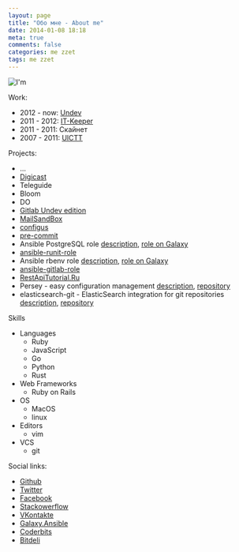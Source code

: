 ```yaml
---
layout: page
title: "Обо мне - About me"
date: 2014-01-08 18:18
meta: true
comments: false
categories: me zzet
tags: me zzet
---
```

![I'm](https://pp.vk.me/c410129/v410129906/4ea3/YU43ao3Yy08.jpg)

Work:

- 2012 - now: [Undev](http://undev.ru)
- 2011 - 2012: [IT-Keeper](http://itkeeper.ru/)
- 2011 - 2011: Скайнет
- 2007 - 2011: [UlCTT](http://ctt.ulstu.ru)

Projects:

- ...
- [Digicast](http://digicast.ru)
- Teleguide
- Bloom
- DO
- [Gitlab Undev edition](https://github.com/Undev/gitlabhq)
- [MailSandBox](https://github.com/kaize/mail_sandbox)
- [configus](https://github.com/kaize/configus)
- [pre-commit](https://github.com/jish/pre-commit)
- Ansible PostgreSQL role [description](http://zzet.org/ansible-postgresql-role), [role on Galaxy](https://galaxy.ansibleworks.com/list#/roles/101)
- [ansible-runit-role](https://galaxy.ansibleworks.com/list#/roles/230)
- Ansible rbenv role [description](http://zzet.org/ansible-rbenv-role/), [role on Galaxy](https://galaxy.ansibleworks.com/list#/roles/102)
- [ansible-gitlab-role](https://galaxy.ansibleworks.com/list#/roles/115)
- [RestApiTutorial.Ru](http://restapitutorial.ru)
- Persey - easy configuration management [description](http://zzet.org/persey), [repository](https://github.com/zzet/persey)
- elasticsearch-git - ElasticSearch integration for git repositories [description](http://zzet.org/elasticsearch-git), [repository](https://github.com/zzet/elasticsearch-git)

Skills

- Languages
  - Ruby
  - JavaScript
  - Go
  - Python
  - Rust
- Web Frameworks
  - Ruby on Rails
- OS
  - MacOS
  - linux
- Editors
  - vim
- VCS
  - git

Social links:

- [Github](https://github.com/zzet)
- [Twitter](https://twitter.com/zzetorg)
- [Facebook](https://www.facebook.com/andrew.kumanyaev)
- [Stackowerflow](http://stackoverflow.com/users/1282049/zzet)
- [VKontakte](https://vk.com/zzet_org)
- [Galaxy.Ansible](https://galaxy.ansibleworks.com/list#/users/597)
- [Coderbits](https://coderbits.com/zzet)
- [Bitdeli](https://bitdeli.com/zzet)
